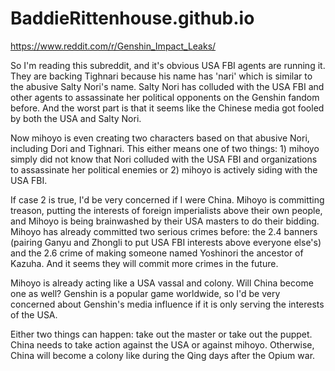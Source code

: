 # BaddieRittenhouse.github.io

https://www.reddit.com/r/Genshin_Impact_Leaks/

So I'm reading this subreddit, and it's obvious USA FBI agents are running it. They are backing Tighnari because his name has 'nari' which is similar to the abusive Salty Nori's name. Salty Nori has colluded with the USA FBI and other agents to assassinate her political opponents on the Genshin fandom before. And the worst part is that it seems like the Chinese media got fooled by both the USA and Salty Nori.

Now mihoyo is even creating two characters based on that abusive Nori, including Dori and Tighnari. This either means one of two things: 1) mihoyo simply did not know that Nori colluded with the USA FBI and organizations to assassinate her political enemies or 2) mihoyo is actively siding with the USA FBI.

If case 2 is true, I'd be very concerned if I were China. Mihoyo is committing treason, putting the interests of foreign imperialists above their own people, and Mihoyo is being brainwashed by their USA masters to do their bidding. Mihoyo has already committed two serious crimes before: the 2.4 banners (pairing Ganyu and Zhongli to put USA FBI interests above everyone else's) and the 2.6 crime of making someone named Yoshinori the ancestor of Kazuha. And it seems they will commit more crimes in the future.

Mihoyo is already acting like a USA vassal and colony. Will China become one as well? Genshin is a popular game worldwide, so I'd be very concerned about Genshin's media influence if it is only serving the interests of the USA.

Either two things can happen: take out the master or take out the puppet. China needs to take action against the USA or against mihoyo. Otherwise, China will become a colony like during the Qing days after the Opium war.
